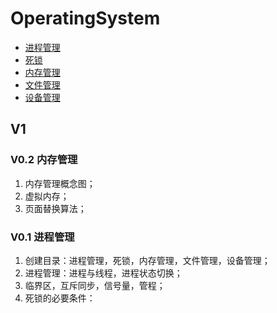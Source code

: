 # OperatingSystem

* [进程管理](jin-cheng-guan-li/)
* [死锁](si-suo/)
* [内存管理](nei-cun-guan-li/)
* [文件管理](wen-jian-guan-li.md)
* [设备管理](she-bei-guan-li.md)

## V1

### V0.2 内存管理

1. 内存管理概念图；
2. 虚拟内存；
3. 页面替换算法；

### V0.1 进程管理

1. 创建目录：进程管理，死锁，内存管理，文件管理，设备管理；
2. 进程管理：进程与线程，进程状态切换；
3. 临界区，互斥同步，信号量，管程；
4. 死锁的必要条件：

